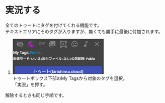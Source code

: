 # 実況する

全てのトゥートにタグを付けてくれる機能です。  
テキストエリアにそのタグが入りますが、無くても勝手に最後に付加されます。

1. ![toot22](https://raw.githubusercontent.com/cutls/TheDeskDocs/master/media/toot22.png)  
トゥートボックス下部のMy Tagsから対象のタグを選択。  
「実況」を押す。

解除するときも同じ手順です。